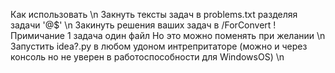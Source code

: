 Как использовать \n
Закнуть тексты задач в problems.txt разделяя задачи '@$' \n
Закинуть решения ваших задач в /ForConvert !Примичание 1 задача один файл Но это можно поменять при желании \n
Запустить idea?.py в любом удоном интрепритаторе (можно и через консоль но не уверен в работоспособности для WindowsOS) \n
